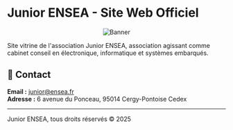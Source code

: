 # Junior ENSEA - Site Web Officiel

<p align="center">
  <p align="center">
    <img alt=Banner src="https://github.com/user-attachments/assets/86084a15-a272-47a2-afcc-64012cc3353a">
  </p>
  <p align="center">
</p>

Site vitrine de l'association Junior ENSEA, association agissant comme cabinet conseil en électronique, informatique et systèmes embarqués.

## 📧 Contact

**Email :** junior@ensea.fr  
**Adresse :** 6 avenue du Ponceau, 95014 Cergy-Pontoise Cedex

---

Junior ENSEA, tous droits réservés © 2025
